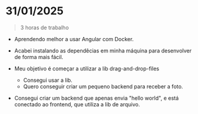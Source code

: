 # 31/01/2025

> 3 horas de trabalho

- Aprendendo melhor a usar Angular com Docker.

- Acabei instalando as dependêcias em minha máquina para desenvolver de forma mais fácil.

- Meu objetivo é começar a utilizar a lib drag-and-drop-files

  - Consegui usar a lib.
  - Quero conseguir criar um pequeno backend para receber a foto.

- Consegui criar um backend que apenas envia "hello world", e está conectado ao frontend, que utiliza a lib de arquivo.
